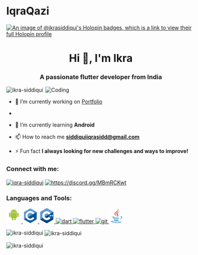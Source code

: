 # IqraQazi
[![An image of @ikrasiddiqui's Holopin badges, which is a link to view their full Holopin profile](https://holopin.me/ikrasiddiqui)](https://holopin.io/@ikrasiddiqui)
<h1 align="center">Hi 👋, I'm Ikra</h1>
<h3 align="center">A passionate flutter developer from India</h3>
<img align="right" alt="Coding" width="400" src="https://user-images.githubusercontent.com/74038190/212741999-016fddbd-617a-4448-8042-0ecf907aea25.gif">
<p align="left"> <img src="https://komarev.com/ghpvc/?username=ikra-siddiqui&label=Profile%20views&color=0e75b6&style=flat" alt="ikra-siddiqui" /> </p>


- 🔭 I’m currently working on [Portfolio]()
-
- 🌱 I’m currently learning **Android**

- 📫 How to reach me **siddiquiiqrasidd@gmail.com**

- ⚡ Fun fact **I always looking for new challenges and ways to improve!**


<h3 align="left">Connect with me:</h3>
<p align="left">
<a href="https://linkedin.com/in/iqra-siddiqui" target="blank"><img align="center" src="https://raw.githubusercontent.com/rahuldkjain/github-profile-readme-generator/master/src/images/icons/Social/linked-in-alt.svg" alt="iqra-siddiqui" height="30" width="40" /></a>
<a href="https://discord.gg/https://discord.gg/MBmRCKwt" target="blank"><img align="center" src="https://raw.githubusercontent.com/rahuldkjain/github-profile-readme-generator/master/src/images/icons/Social/discord.svg" alt="https://discord.gg/MBmRCKwt" height="30" width="40" /></a>
</p>

<h3 align="left">Languages and Tools:</h3>
<p align="left"> <a href="https://developer.android.com" target="_blank" rel="noreferrer"> <img src="https://raw.githubusercontent.com/devicons/devicon/master/icons/android/android-original-wordmark.svg" alt="android" width="40" height="40"/> </a> <a href="https://www.cprogramming.com/" target="_blank" rel="noreferrer"> <img src="https://raw.githubusercontent.com/devicons/devicon/master/icons/c/c-original.svg" alt="c" width="40" height="40"/> </a> <a href="https://www.w3schools.com/cpp/" target="_blank" rel="noreferrer"> <img src="https://raw.githubusercontent.com/devicons/devicon/master/icons/cplusplus/cplusplus-original.svg" alt="cplusplus" width="40" height="40"/> </a> <a href="https://dart.dev" target="_blank" rel="noreferrer"> <img src="https://www.vectorlogo.zone/logos/dartlang/dartlang-icon.svg" alt="dart" width="40" height="40"/> </a> <a href="https://flutter.dev" target="_blank" rel="noreferrer"> <img src="https://www.vectorlogo.zone/logos/flutterio/flutterio-icon.svg" alt="flutter" width="40" height="40"/> </a> <a href="https://git-scm.com/" target="_blank" rel="noreferrer"> <img src="https://www.vectorlogo.zone/logos/git-scm/git-scm-icon.svg" alt="git" width="40" height="40"/> </a> <a href="https://www.java.com" target="_blank" rel="noreferrer"> <img src="https://raw.githubusercontent.com/devicons/devicon/master/icons/java/java-original.svg" alt="java" width="40" height="40"/> </a> </p>

<p><img align="left" src="https://github-readme-stats.vercel.app/api/top-langs?username=ikra-siddiqui&show_icons=true&locale=en&layout=compact" alt="ikra-siddiqui" /></p>

<p>&nbsp;<img align="center" src="https://github-readme-stats.vercel.app/api?username=ikra-siddiqui&show_icons=true&locale=en" alt="ikra-siddiqui" /></p>

<p><img align="center" src="https://github-readme-streak-stats.herokuapp.com/?user=ikra-siddiqui&" alt="ikra-siddiqui" /></p>

